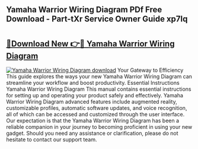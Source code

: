 ## Yamaha Warrior Wiring Diagram PDf Free Download - Part-tXr Service Owner Guide xp7Iq

# <h2><a href="http://dfj5cm1.blite.top/?on=Yamaha+Warrior+Wiring+Diagram">🔗Download New 👉🔴 Yamaha Warrior Wiring Diagram</a></h2>

[![Yamaha Warrior Wiring Diagram download](https://i.imgur.com/lujVjoI.png)](http://dfj5cm1.blite.top/?on=Yamaha+Warrior+Wiring+Diagram)
Your Gateway to Efficiency This guide explores the ways your new Yamaha Warrior Wiring Diagram can streamline your workflow and boost productivity. Essential Instructions Yamaha Warrior Wiring Diagram This manual contains essential instructions for setting up and operating your product safely and effectively. Yamaha Warrior Wiring Diagram advanced features include augmented reality, customizable profiles, automatic software updates, and voice recognition, all of which can be accessed and customized through the user interface. Our expectation is that the Yamaha Warrior Wiring Diagram has been a reliable companion in your journey to becoming proficient in using your new gadget. Should you need any assistance or clarification, please do not hesitate to contact our support team.
